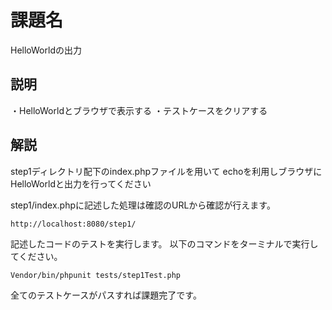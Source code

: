 # 課題名
HelloWorldの出力

## 説明
・HelloWorldとブラウザで表示する
・テストケースをクリアする

## 解説
step1ディレクトリ配下のindex.phpファイルを用いて
echoを利用しブラウザにHelloWorldと出力を行ってください

step1/index.phpに記述した処理は確認のURLから確認が行えます。
```
http://localhost:8080/step1/
``````

記述したコードのテストを実行します。
以下のコマンドをターミナルで実行してください。
```
Vendor/bin/phpunit tests/step1Test.php
```
全てのテストケースがパスすれば課題完了です。